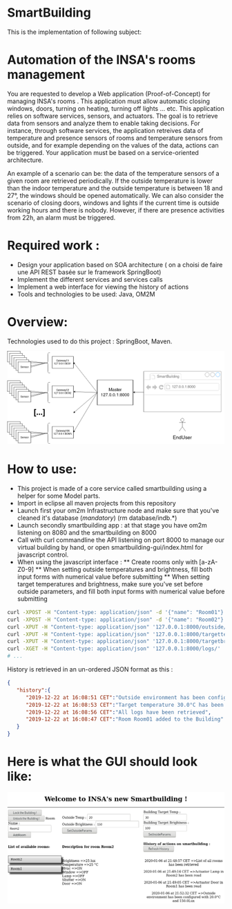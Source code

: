 SmartBuilding
===============

This is the implementation of following subject:

# Automation of the INSA's rooms management

You are requested to develop a Web application (Proof-of-Concept) for managing  INSA's rooms . This application must allow automatic closing windows, doors, turning on heating, turning off lights ... etc. This application relies on software services, sensors, and actuators. The goal is to retrieve data from sensors and analyze them to enable taking decisions. For instance, through software services, the application retreives data of temperature and presence sensors of rooms and temperature sensors from outside, and for example depending on the values of the data, actions can be triggered. Your application must be based on a service-oriented architecture.

An example of a scenario can be: the data of the temperature sensors of a given room are retrieved periodically. If the outside temperature is lower than the indoor temperature and the outside temperature is between 18 and 27°, the windows should be opened automatically. We can also consider the scenario of closing doors, windows and lights if the current time is outside working hours and there is nobody. However, if there are presence activities from 22h, an alarm must be triggered.

# Required work  :

* Design your application based on SOA architecture ( on a choisi de faire une API REST basée sur le framework SpringBoot)
* Implement the different services and services calls
* Implement a web interface for viewing the history of actions
* Tools and technologies to be used: Java, OM2M

# Overview:

Technologies used to do this project : SpringBoot, Maven.

![Alt text](SmartBuilding.png?raw=true "SmartBuilding Main Concepts")

# How to use:

* This project is made of a core service called smartbuilding using a helper for some Model parts.
* Import in eclipse all maven projects from this repository
* Launch first your om2m Infrastructure node and make sure that you've cleaned it's database (*mandatory*) (rm database/indb.*)
* Launch secondly smartbuilding app : at that stage you have om2m listening on 8080 and the smartbuilding on 8000
* Call with curl commandline the API listening on port 8000 to manage our virtual building by hand, or open smartbuilding-gui/index.html for javascript control.
* When using the javascript interface :
** Create rooms only with [a-zA-Z0-9]
** When setting outside temperatures and brightness, fill both input forms with numerical value before submitting
** When setting target temperatures and brightness, make sure you've set before outside parameters, and fill both input forms with numerical value before submitting

```bash
curl -XPOST -H "Content-type: application/json" -d '{"name": "Room01"}' '127.0.0.1:8000/addroom/'
curl -XPOST -H "Content-type: application/json" -d '{"name": "Room02"}' '127.0.0.1:8000/addroom/'
curl -XPUT -H "Content-type: application/json" '127.0.0.1:8000/outside/0/1000/'
curl -XPUT -H "Content-type: application/json" '127.0.0.1:8000/targettemp/30'
curl -XPUT -H "Content-type: application/json" '127.0.0.1:8000/targetbrightness/500'
curl -XGET -H "Content-type: application/json" '127.0.0.1:8000/logs/'
# ...
```

History is retrieved in an un-ordered JSON format as this :
```json
{
   "history":{
      "2019-12-22 at 16:08:51 CET":"Outside environment has been configured with 0.0°C and 1000.0Lux",
      "2019-12-22 at 16:08:53 CET":"Target temperature 30.0°C has been configured for the whole building",
      "2019-12-22 at 16:08:56 CET":"All logs have been retrieved",
      "2019-12-22 at 16:08:47 CET":"Room Room01 added to the Building"
   }
}
```

# Here is what the GUI should look like:

![Alt text](gui-sample.png?raw=true "GUI display example")
